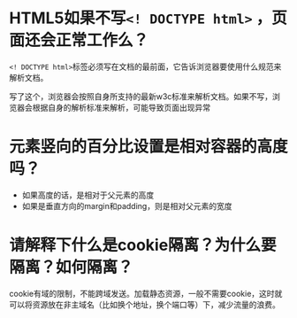 # HTML5如果不写`<! DOCTYPE html>` ，页面还会正常工作么？

`<! DOCTYPE html>`标签必须写在文档的最前面，它告诉浏览器要使用什么规范来解析文档。

写了这个，浏览器会按照自身所支持的最新w3c标准来解析文档。如果不写，浏览器会根据自身的解析标准来解析，可能导致页面出现异常

# 元素竖向的百分比设置是相对容器的高度吗？

- 如果高度的话，是相对于父元素的高度
- 如果是垂直方向的margin和padding，则是相对父元素的宽度

# 请解释下什么是cookie隔离？为什么要隔离？如何隔离？

cookie有域的限制，不能跨域发送。加载静态资源，一般不需要cookie，这时就可以将资源放在非主域名（比如换个地址，换个端口等）下，减少流量的浪费。
